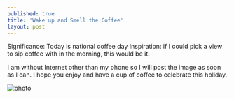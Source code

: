 ```yaml
---
published: true
title: 'Wake up and Smell the Coffee'
layout: post
---
```

Significance: Today is national coffee day
Inspiration: if I could pick a view to sip coffee with in the morning, this would be it.

I am without Internet other than my phone so I will post the image as soon as I can. I hope you enjoy and have a cup of coffee to celebrate this holiday. 

![photo](http://res.cloudinary.com/dijs-design/image/upload/v1449355634/WAkeup_mhlzze.jpg)